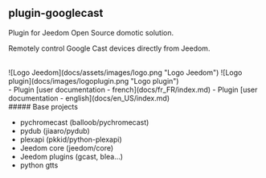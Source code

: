 ## plugin-googlecast

Plugin for Jeedom Open Source domotic solution.

Remotely control Google Cast devices directly from Jeedom.

<br>
![Logo Jeedom](docs/assets/images/logo.png "Logo Jeedom")
![Logo plugin](docs/images/logoplugin.png "Logo plugin")


<br>
- Plugin [user documentation - french](docs/fr_FR/index.md)    
- Plugin [user documentation - english](docs/en_US/index.md)

<br>
##### Base projects

- pychromecast (balloob/pychromecast)
- pydub (jiaaro/pydub)
- plexapi (pkkid/python-plexapi)
- Jeedom core (jeedom/core)
- Jeedom plugins (gcast, blea...)
- python gtts
